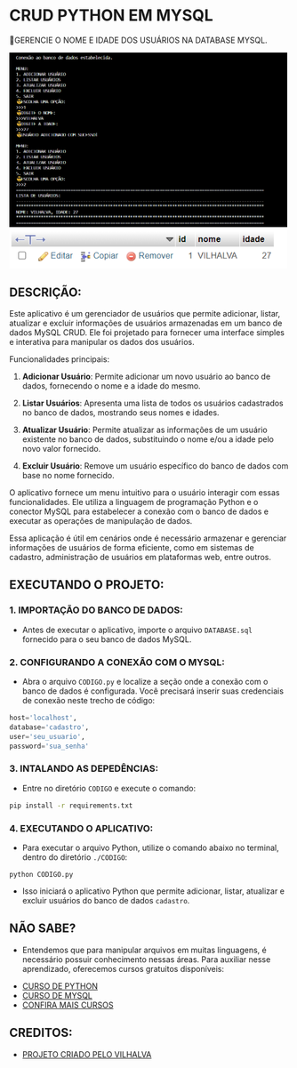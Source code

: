# CRUD PYTHON EM MYSQL
🎈GERENCIE O NOME E IDADE DOS USUÁRIOS NA DATABASE MYSQL.

<img src="./IMAGENS/FOTO_1.png" align="center" width="500"> <br>
<img src="./IMAGENS/FOTO_2.png" align="center" width="500"> <br>

## DESCRIÇÃO:
Este aplicativo é um gerenciador de usuários que permite adicionar, listar, atualizar e excluir informações de usuários armazenadas em um banco de dados MySQL CRUD. Ele foi projetado para fornecer uma interface simples e interativa para manipular os dados dos usuários.

Funcionalidades principais:

1. **Adicionar Usuário**: Permite adicionar um novo usuário ao banco de dados, fornecendo o nome e a idade do mesmo.

2. **Listar Usuários**: Apresenta uma lista de todos os usuários cadastrados no banco de dados, mostrando seus nomes e idades.

3. **Atualizar Usuário**: Permite atualizar as informações de um usuário existente no banco de dados, substituindo o nome e/ou a idade pelo novo valor fornecido.

4. **Excluir Usuário**: Remove um usuário específico do banco de dados com base no nome fornecido.

O aplicativo fornece um menu intuitivo para o usuário interagir com essas funcionalidades. Ele utiliza a linguagem de programação Python e o conector MySQL para estabelecer a conexão com o banco de dados e executar as operações de manipulação de dados.

Essa aplicação é útil em cenários onde é necessário armazenar e gerenciar informações de usuários de forma eficiente, como em sistemas de cadastro, administração de usuários em plataformas web, entre outros.

## EXECUTANDO O PROJETO:
### 1. IMPORTAÇÃO DO BANCO DE DADOS:
   - Antes de executar o aplicativo, importe o arquivo `DATABASE.sql` fornecido para o seu banco de dados MySQL. 

### 2. CONFIGURANDO A CONEXÃO COM O MYSQL:
   - Abra o arquivo `CODIGO.py` e localize a seção onde a conexão com o banco de dados é configurada. Você precisará inserir suas credenciais de conexão neste trecho de código:
   ```python
   host='localhost',
   database='cadastro',
   user='seu_usuario',
   password='sua_senha'
   ```

### 3. INTALANDO AS DEPEDÊNCIAS:
   - Entre no diretório `CODIGO` e execute o comando:

   ```bash
   pip install -r requirements.txt
   ```

### 4. EXECUTANDO O APLICATIVO:
   - Para executar o arquivo Python, utilize o comando abaixo no terminal, dentro do diretório `./CODIGO`:

   ```
   python CODIGO.py
   ```

   - Isso iniciará o aplicativo Python que permite adicionar, listar, atualizar e excluir usuários do banco de dados `cadastro`.

## NÃO SABE?
- Entendemos que para manipular arquivos em muitas linguagens, é necessário possuir conhecimento nessas áreas. Para auxiliar nesse aprendizado, oferecemos cursos gratuitos disponíveis:
* [CURSO DE PYTHON](https://github.com/VILHALVA/CURSO-DE-PYTHON)
* [CURSO DE MYSQL](https://github.com/VILHALVA/CURSO-DE-MYSQL)
* [CONFIRA MAIS CURSOS](https://github.com/VILHALVA?tab=repositories&q=+topic:CURSO)

## CREDITOS:
- [PROJETO CRIADO PELO VILHALVA](https://github.com/VILHALVA)


